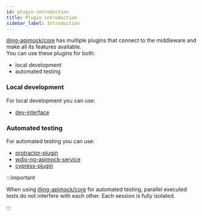 ```yaml
---
id: plugin-introduction
title: Plugin introduction
sidebar_label: Introduction
---
```

[@ng-apimock/core](https://github.com/ng-apimock/core) has multiple plugins that connect to the middleware and make all its features available.<br />
You can use these plugins for both:
 - local development
 - automated testing

### Local development
For local development you can use: 
- [dev-interface](dev-interface)

### Automated testing
For automated testing you can use:
- [protractor-plugin](protractor-plugin) 
- [wdio-ng-apimock-service](wdio-ng-apimock-service)
- [cypress-plugin](cypress-plugin)

:::important

When using [@ng-apimock/core](https://github.com/ng-apimock/core) for automated testing, parallel executed tests do not interfere with each other. Each session is fully isolated.

:::
